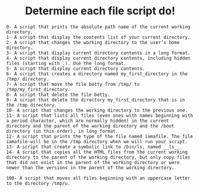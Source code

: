 
<h1 align="center">Determine each file script do!</h1>

	0- A script that prints the absolute path name of the current working directory. 
	1- A script that display the contents list of your current directory.
	2- A script that changes the working directory to the user’s home directory.
	3- A script that display current directory contents in a long format.
	4- A script that display current directory contents, including hidden files (starting with .). Use the long format.
	5- A script that display current directory contents.
	6- A script that creates a directory named my_first_directory in the /tmp/ directory.
	7- A script that move the file betty from /tmp/ to /tmp/my_first_directory.
	8- A script that delete the file betty.
	9- A script that delete the directory my_first_directory that is in the /tmp directory.
	10- A script that changes the working directory to the previous one.
	11- A script that lists all files (even ones with names beginning with a period character, which are normally hidden) in the current 			 directory and the parent of the working directory and the /boot directory (in this order), in long format.
	12- A script that prints the type of the file named iamafile. The file iamafile will be in the /tmp directory when we will run your script.
	13- A script that create a symbolic link to /bin/ls, named __ls__.	
	14- A script that copies all the HTML files from the current working directory to the parent of the working directory, but only copy files 		 that did not exist in the parent of the working directory or were newer than the versions in the parent of the working directory.
	
	100- A script that moves all files beginning with an uppercase letter to the directory /tmp/u.
	
